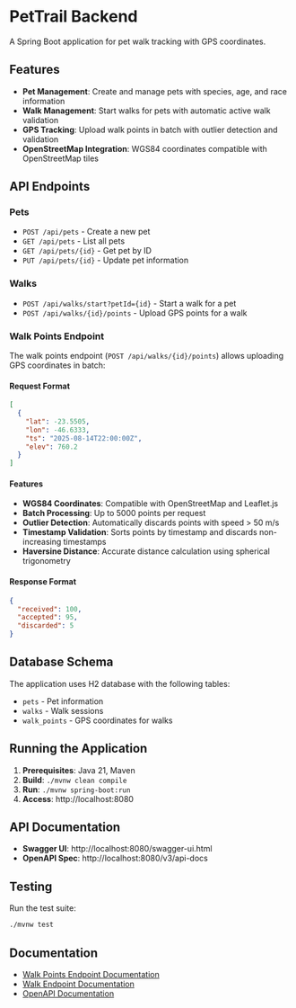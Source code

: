 # PetTrail Backend

A Spring Boot application for pet walk tracking with GPS coordinates.

## Features

- **Pet Management**: Create and manage pets with species, age, and race information
- **Walk Management**: Start walks for pets with automatic active walk validation
- **GPS Tracking**: Upload walk points in batch with outlier detection and validation
- **OpenStreetMap Integration**: WGS84 coordinates compatible with OpenStreetMap tiles

## API Endpoints

### Pets
- `POST /api/pets` - Create a new pet
- `GET /api/pets` - List all pets
- `GET /api/pets/{id}` - Get pet by ID
- `PUT /api/pets/{id}` - Update pet information

### Walks
- `POST /api/walks/start?petId={id}` - Start a walk for a pet
- `POST /api/walks/{id}/points` - Upload GPS points for a walk

### Walk Points Endpoint

The walk points endpoint (`POST /api/walks/{id}/points`) allows uploading GPS coordinates in batch:

#### Request Format
```json
[
  {
    "lat": -23.5505,
    "lon": -46.6333,
    "ts": "2025-08-14T22:00:00Z",
    "elev": 760.2
  }
]
```

#### Features
- **WGS84 Coordinates**: Compatible with OpenStreetMap and Leaflet.js
- **Batch Processing**: Up to 5000 points per request
- **Outlier Detection**: Automatically discards points with speed > 50 m/s
- **Timestamp Validation**: Sorts points by timestamp and discards non-increasing timestamps
- **Haversine Distance**: Accurate distance calculation using spherical trigonometry

#### Response Format
```json
{
  "received": 100,
  "accepted": 95,
  "discarded": 5
}
```

## Database Schema

The application uses H2 database with the following tables:
- `pets` - Pet information
- `walks` - Walk sessions
- `walk_points` - GPS coordinates for walks

## Running the Application

1. **Prerequisites**: Java 21, Maven
2. **Build**: `./mvnw clean compile`
3. **Run**: `./mvnw spring-boot:run`
4. **Access**: http://localhost:8080

## API Documentation

- **Swagger UI**: http://localhost:8080/swagger-ui.html
- **OpenAPI Spec**: http://localhost:8080/v3/api-docs

## Testing

Run the test suite:
```bash
./mvnw test
```

## Documentation

- [Walk Points Endpoint Documentation](WALK_POINTS_ENDPOINT_README.md)
- [Walk Endpoint Documentation](WALK_ENDPOINT_README.md)
- [OpenAPI Documentation](OPENAPI_README.md)
